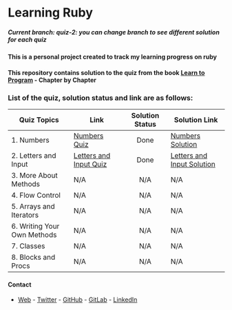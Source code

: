 # Learning Ruby


##### *Current branch: quiz-2: you can change branch to see different solution for each quiz* 


#### This is a personal project created to track my learning progress on ruby

#### This repository contains solution to the quiz from the book [Learn to Program](https://pine.fm/LearnToProgram/) - Chapter by Chapter


### List of the quiz, solution status and link are as follows:
| Quiz Topics | Link | Solution Status | Solution Link|
|------------ | ------------- | :-------------: | -------------|
|1. Numbers |[Numbers Quiz](https://pine.fm/LearnToProgram/chap_01.html)|Done|[Numbers Solution](/quiz-1-ruby.rb)| 
|2. Letters and Input |[Letters and Input Quiz](https://pine.fm/LearnToProgram/chap_04.html)|Done|[Letters and Input Solution](/quiz-2-ruby.rb)| 
|3. More About Methods |N/A|N/A|N/A|     
|4. Flow Control |N/A|N/A|N/A|
|5. Arrays and Iterators |N/A|N/A|N/A|
|6. Writing Your Own Methods |N/A|N/A|N/A|   
|7. Classes |N/A|N/A|N/A |
|8. Blocks and Procs  |N/A|N/A|N/A|

#### Contact
* [Web](https://bolabuari.com/) - [Twitter](https://twitter.com/bolah2009) - [GitHub](https://github.com/bolah2009/) - [GitLab](https://gitlab.com/bolah2009/) - [LinkedIn](https://www.linkedin.com/in/bolah2009/)
